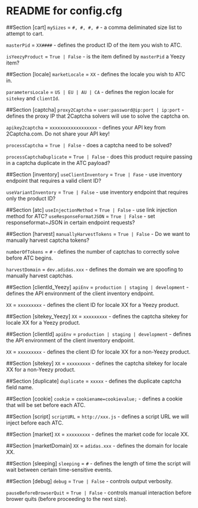 # README for config.cfg

##Section [cart]
`mySizes` = `#, #, #, #` - a comma deliminated size list to attempt to cart.

`masterPid` = `XX####` - defines the product ID of the item you wish to ATC.

`isYeezyProduct` = `True | False` - is the item defined by `masterPid` a Yeezy item?

##Section [locale]
`marketLocale` = `XX` - defines the locale you wish to ATC in.

`parametersLocale` = `US | EU | AU | CA` - defines the region locale for `sitekey` and `clientId`.

##Section [captcha]
`proxy2Captcha` = `user:password@ip:port | ip:port` - defines the proxy IP that 2Captcha solvers will use to solve the captcha on.

`apikey2captcha` = `xxxxxxxxxxxxxxxxxx` - defines your API key from 2Captcha.com. Do not share your API key!

`processCaptcha` = `True | False` - does a captcha need to be solved?

`processCaptchaDuplicate` = `True | False` - does this product require passing in a captcha duplicate in the ATC payload?

##Section [inventory]
`useClientInventory` = `True | Fase` - use inventory endpoint that requires a valid client ID?

`useVariantInventory` = `True | False` - use inventory endpoint that requires only the product ID?

##Section [atc]
`useInjectionMethod` = `True | False` - use link injection method for ATC?
`useResponseFormatJSON` = `True | False` - set responseformat=JSON in certain endpoint requests?

##Section [harvest]
`manuallyHarvestTokens` = `True | False` - Do we want to manually harvest captcha tokens?

`numberOfTokens` = `#` - defines the number of captchas to correctly solve before ATC begins.

`harvestDomain` = `dev.adidas.xxx` - defines the domain we are spoofing to manually harvest captchas.

##Section [clientId_Yeezy]
`apiEnv` = `production | staging | development` - defines the API environment of the client inventory endpoint.

`XX` = `xxxxxxxxx` - defines the client ID for locale XX for a Yeezy product.

##Section [sitekey_Yeezy]
`XX` = `xxxxxxxxx` - defines the captcha sitekey for locale XX for a Yeezy product.

##Section [clientId]
`apiEnv` = `production | staging | development` - defines the API environment of the client inventory endpoint.

`XX` = `xxxxxxxxx` - defines the client ID for locale XX for a non-Yeezy product.

##Section [sitekey]
`XX` = `xxxxxxxxx` - defines the captcha sitekey for locale XX for a non-Yeezy product.

##Section [duplicate]
`duplicate` = `xxxxx` - defines the duplicate captcha field name.

##Section [cookie]
`cookie` = `cookiename=cookievalue;` - defines a cookie that will be set before each ATC.

##Section [script]
`scriptURL` = `http://xxx.js` - defines a script URL we will inject before each ATC.

##Section [market]
`XX` = `xxxxxxxxx` - defines the market code for locale XX.

##Section [marketDomain]
`XX` = `adidas.xxx` - defines the domain for locale XX.

##Section [sleeping]
`sleeping` = `#` - defines the length of time the script will wait between certain time-sensitive events.

##Section [debug]
`debug` = `True | False` - controls output verbosity.

`pauseBeforeBrowserQuit` = `True | False` - controls manual interaction before brower quits (before proceeding to the next size).
